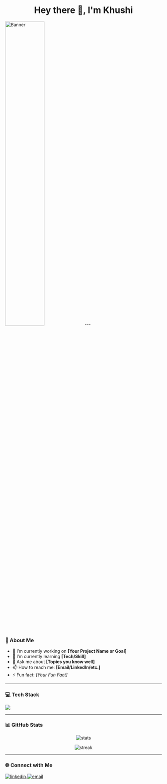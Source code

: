 <h1 align="center">Hey there 👋, I'm Khushi</h1>
<img src="https://user-images.githubusercontent.com/74038190/212747903-e9bdf048-2dc8-41f9-b973-0e72ff07bfba.gif" alt="Banner" width="50%">
---

### 🌟 About Me
- 🔭 I’m currently working on **[Your Project Name or Goal]**
- 🌱 I’m currently learning **[Tech/Skill]**
- 💬 Ask me about **[Topics you know well]**
- 📫 How to reach me: **[Email/LinkedIn/etc.]**
- ⚡ Fun fact: *[Your Fun Fact]*

---

### 💻 Tech Stack
<p>
  <img src="https://skillicons.dev/icons?i=html,css,js,python,java,c,cpp,react,nodejs,mysql,git,github,vscode" />
</p>

---

### 📊 GitHub Stats
<p align="center">
  <img src="https://github-readme-stats.vercel.app/api?username=YourUsername&show_icons=true&theme=radical" alt="stats" />
</p>
<p align="center">
  <img src="https://streak-stats.demolab.com?user=YourUsername&theme=radical" alt="streak" />
</p>

---

### 🌐 Connect with Me
<p align="left">
<a href="https://linkedin.com/in/YourProfile" target="blank">
  <img align="center" src="https://skillicons.dev/icons?i=linkedin" alt="linkedin" />
</a>
<a href="mailto:youremail@example.com" target="blank">
  <img align="center" src="https://skillicons.dev/icons?i=gmail" alt="email" />
</a>
</p>

